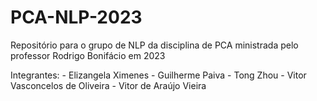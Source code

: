 # PCA-NLP-2023

Repositório para o grupo de NLP da disciplina de PCA ministrada pelo professor Rodrigo Bonifácio em 2023

Integrantes: 
    - Elizangela Ximenes
    - Guilherme Paiva
    - Tong Zhou
    - Vitor Vasconcelos de Oliveira
    - Vitor de Araújo Vieira


